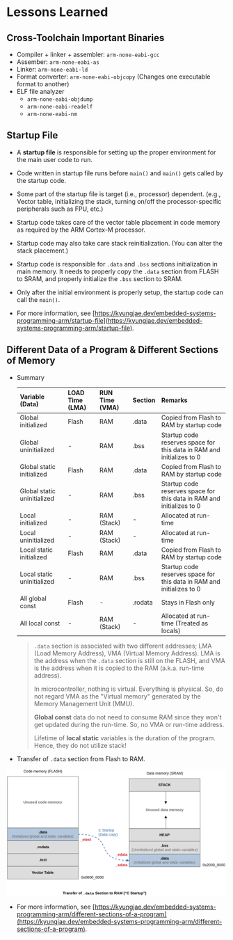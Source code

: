 # Lessons Learned



## Cross-Toolchain Important Binaries

* Compiler + linker + assembler: `arm-none-eabi-gcc`
* Assember: `arm-none-eabi-as`
* Linker: `arm-none-eabi-ld`
* Format converter: `arm-none-eabi-objcopy` (Changes one executable format to another)
* ELF file analyzer
  * `arm-none-eabi-objdump`
  * `arm-none-eabi-readelf`
  * `arm-none-eabi-nm`



## Startup File

* A **startup file** is responsible for setting up the proper environment for the main user code to run.
* Code written in startup file runs before `main()` and `main()` gets called by the startup code.
* Some part of the startup file is target (i.e., processor) dependent. (e.g., Vector table, initializing the stack, turning on/off the processor-specific peripherals such as FPU, etc.)
* Startup code takes care of the vector table placement in code memory as required by the ARM Cortex-M processor.
* Startup code may also take care stack reinitialization. (You can alter the stack placement.)
* Startup code is responsible for `.data` and `.bss` sections initialization in main memory. It needs to properly copy the `.data` section from FLASH to SRAM, and properly initialize the `.bss` section to SRAM.
* Only after the initial environment is properly setup, the startup code can call the `main()`.

* For more information, see [https://kyungjae.dev/embedded-systems-programming-arm/startup-file](https://kyungjae.dev/embedded-systems-programming-arm/startup-file).



## Different Data of a Program & Different Sections of Memory

* Summary

  | Variable (Data)             | LOAD Time (LMA) | RUN Time (VMA) | Section | Remarks                                                      |
  | --------------------------- | --------------- | -------------- | ------- | ------------------------------------------------------------ |
  | Global initialized          | Flash           | RAM            | .data   | Copied from Flash to RAM by startup code                     |
  | Global uninitialized        | -               | RAM            | .bss    | Startup code reserves space for this data in RAM and initializes to 0 |
  | Global static initialized   | Flash           | RAM            | .data   | Copied from Flash to RAM by startup code                     |
  | Global static uninitialized | -               | RAM            | .bss    | Startup code reserves space for this data in RAM and initializes to 0 |
  | Local initialized           | -               | RAM (Stack)    | -       | Allocated at run-time                                        |
  | Local uninitialized         | -               | RAM (Stack)    | -       | Allocated at run-time                                        |
  | Local static initialized    | Flash           | RAM            | .data   | Copied from Flash to RAM by startup code                     |
  | Local static uninitialized  | -               | RAM            | .bss    | Startup code reserves space for this data in RAM and initializes to 0 |
  | All global const            | Flash           | -              | .rodata | Stays in Flash only                                          |
  | All local const             | -               | RAM (Stack)    | -       | Allocated at run-time (Treated as locals)                    |

  > `.data` section is associated with two different addresses; LMA (Load Memory Address), VMA (Virtual Memory Address). LMA is the address when the `.data` section is still on the FLASH, and VMA is the address when it is copied to the RAM (a.k.a. run-time address). 
  >
  > In microcontroller, nothing is virtual. Everything is physical. So, do not regard VMA as the "Virtual memory" generated by the Memory Management Unit (MMU). 
  >
  > **Global const** data do not need to consume RAM since they won't get updated during the run-time. So, no VMA or run-time address. 
  >
  > Lifetime of **local static** variables is the duration of the program. Hence, they do not utilize stack!

* Transfer of `.data` section from Flash to RAM.



<img src="./img/transfer-of-data-section-to-ram.png" alt="transfer-of-data-section-to-ram" width="850">



* For more information, see [https://kyungjae.dev/embedded-systems-programming-arm/different-sections-of-a-program](https://kyungjae.dev/embedded-systems-programming-arm/different-sections-of-a-program).
